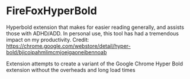 # FireFoxHyperBold
Hyperbold extension that makes for easier reading generally, and assists those with ADHD/ADD. In personal use, this tool has had a tremendous impact on my productivity. Credit: https://chrome.google.com/webstore/detail/hyper-bold/bjicoipahmlimcmjoejgaoneibennoab

Extension attempts to create a variant of the Google Chrome Hyper Bold extension without the overheads and long load times

